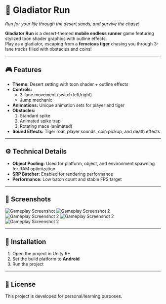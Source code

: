 # 🏺 Gladiator Run

_Run for your life through the desert sands, and survive the chase!_  

**Gladiator Run** is a desert-themed **mobile endless runner** game featuring stylized toon shader graphics with outline effects.  
Play as a gladiator, escaping from a **ferocious tiger** chasing you through 3-lane tracks filled with obstacles and coins!

---

## 🎮 Features
- **Theme:** Desert setting with toon shader + outline effects  
- **Controls:**  
  - 3-lane movement (switch left/right)  
  - Jump mechanic  
- **Animations:** Unique animation sets for player and tiger  
- **Obstacles:**  
  1. Standard spike  
  2. Animated spike trap  
  3. Rotating mace (animated)  
- **Sound Effects:** Tiger roar, player sounds, coin pickup, and death effects  

---

## ⚙️ Technical Details
- **Object Pooling:** Used for platform, object, and environment spawning for RAM optimization  
- **SRP Batcher:** Enabled for rendering performance  
- **Performance:** Low batch count and stable FPS target  

---

## 📸 Screenshots

![Gameplay Screenshot](Screenshots/ss1.jpg)
![Gameplay Screenshot 2](Screenshots/ss2.jpg)
![Gameplay Screenshot 2](Screenshots/ss3.jpg)
![Gameplay Screenshot 2](Screenshots/ss4.jpg)
![Gameplay Screenshot 2](Screenshots/ss5.jpg)

---

## 🚀 Installation
1. Open the project in Unity 6+  
2. Set the build platform to **Android**  
3. Run the project  

---

## 📜 License
This project is developed for personal/learning purposes.  
